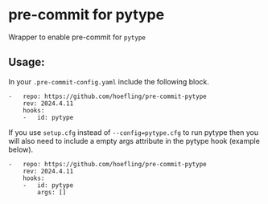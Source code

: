# pre-commit for pytype
Wrapper to enable pre-commit for `pytype`

## Usage:
In your `.pre-commit-config.yaml` include the following block.

```
-   repo: https://github.com/hoefling/pre-commit-pytype
    rev: 2024.4.11
    hooks:
    -   id: pytype
```

If you use `setup.cfg` instead of `--config=pytype.cfg` to run pytype then you will also need to include a empty args attribute in the pytype hook (example below).

```
-   repo: https://github.com/hoefling/pre-commit-pytype
    rev: 2024.4.11
    hooks:
    -   id: pytype
        args: []
```
